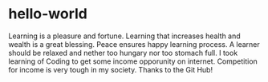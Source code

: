 # hello-world 
Learning is a pleasure and fortune. Learning 
that increases health and wealth is a great blessing. Peace
ensures happy learning process. A learner should be relaxed 
and nether too hungary nor too stomach full. 
I took learning of Coding to get some income opporunity on internet. Competition for income is very tough in my society. 
Thanks to the Git Hub! 
